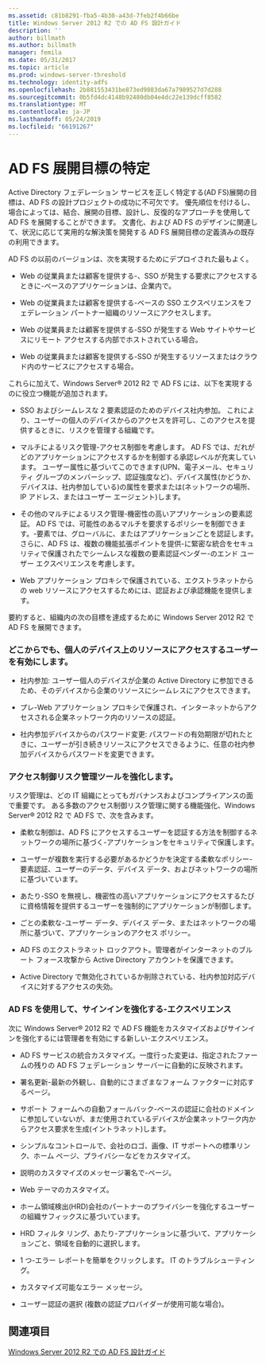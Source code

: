 ```yaml
---
ms.assetid: c81b8291-fba5-4b30-a43d-7feb2f4b66be
title: Windows Server 2012 R2 での AD FS 設計ガイド
description: ''
author: billmath
ms.author: billmath
manager: femila
ms.date: 05/31/2017
ms.topic: article
ms.prod: windows-server-threshold
ms.technology: identity-adfs
ms.openlocfilehash: 2b881553431be873ed9883da67a7989527d7d288
ms.sourcegitcommit: 0b5fd4dc4148b92480db04e4dc22e139dcff8582
ms.translationtype: MT
ms.contentlocale: ja-JP
ms.lasthandoff: 05/24/2019
ms.locfileid: "66191267"
---
```

# <a name="identify-your-ad-fs-deployment-goals"></a>AD FS 展開目標の特定

Active Directory フェデレーション サービスを正しく特定する\(AD FS\)展開の目標は、AD FS の設計プロジェクトの成功に不可欠です。 優先順位を付けるし、場合によっては、結合、展開の目標、設計し、反復的なアプローチを使用して AD FS を展開することができます。 文書化、および AD FS のデザインに関連して、状況に応じて実用的な解決策を開発する AD FS 展開目標の定義済みの既存の利用できます。  
  
AD FS の以前のバージョンは、次を実現するためにデプロイされた最もよく。  
  
-   Web の従業員または顧客を提供する\-、SSO が発生する要求にアクセスするときに\-ベースのアプリケーションは、企業内で。  
  
-   Web の従業員または顧客を提供する\-ベースの SSO エクスペリエンスをフェデレーション パートナー組織のリソースにアクセスします。  
  
-   Web の従業員または顧客を提供する\-SSO が発生する Web サイトやサービスにリモート アクセスする内部でホストされている場合。  
  
-   Web の従業員または顧客を提供する\-SSO が発生するリソースまたはクラウド内のサービスにアクセスする場合。  
  
これらに加えて、Windows Server® 2012 R2 で AD FS には、以下を実現するのに役立つ機能が追加されます。  
  
-   SSO およびシームレスな 2 要素認証のためのデバイス社内参加。 これにより、ユーザーの個人のデバイスからのアクセスを許可し、このアクセスを提供するときに、リスクを管理する組織です。  
  
-   マルチによるリスク管理\-アクセス制御を考慮します。 AD FS では、だれがどのアプリケーションにアクセスするかを制御する承認レベルが充実しています。 ユーザー属性に基づいてこのできます\(UPN、電子メール、セキュリティ グループのメンバーシップ、認証強度など\)、デバイス属性\(かどうか、デバイスは、社内参加している\)の属性を要求または\(ネットワークの場所、IP アドレス、またはユーザー エージェント\)します。  
  
-   その他のマルチによるリスク管理\-機密性の高いアプリケーションの要素認証。 AD FS では、可能性のあるマルチを要求するポリシーを制御できます。\-要素では、グローバルに、またはアプリケーションごとを認証します。 さらに、AD FS は、複数の機能拡張ポイントを提供\-に緊密な統合をセキュリティで保護されたでシームレスな複数の要素認証ベンダー\-のエンド ユーザー エクスペリエンスを考慮します。  
  
-   Web アプリケーション プロキシで保護されている、エクストラネットからの web リソースにアクセスするためには、認証および承認機能を提供します。  
  
要約すると、組織内の次の目標を達成するために Windows Server 2012 R2 で AD FS を展開できます。  
  
### <a name="enable-your-users-to-access-resources-on-their-personal-devices-from-anywhere"></a>どこからでも、個人のデバイス上のリソースにアクセスするユーザーを有効にします。  
  
-   社内参加: ユーザー個人のデバイスが企業の Active Directory に参加できるため、そのデバイスから企業のリソースにシームレスにアクセスできます。  
  
-   プレ\-Web アプリケーション プロキシで保護され、インターネットからアクセスされる企業ネットワーク内のリソースの認証。  
  
-   社内参加デバイスからのパスワード変更: パスワードの有効期限が切れたときに、ユーザーが引き続きリソースにアクセスできるように、任意の社内参加デバイスからパスワードを変更できます。  
  
### <a name="enhance-your-access-control-risk-management-tools"></a>アクセス制御リスク管理ツールを強化します。  
リスク管理は、どの IT 組織にとってもガバナンスおよびコンプライアンスの面で重要です。 ある多数のアクセス制御リスク管理に関する機能強化、Windows Server® 2012 R2 で AD FS で、次を含みます。  
  
-   柔軟な制御は、AD FS にアクセスするユーザーを認証する方法を制御するネットワークの場所に基づく\-アプリケーションをセキュリティで保護します。  
  
-   ユーザーが複数を実行する必要があるかどうかを決定する柔軟なポリシー\-要素認証、ユーザーのデータ、デバイス データ、およびネットワークの場所に基づいています。  
  
-   あたり\-SSO を無視し、機密性の高いアプリケーションにアクセスするたびに資格情報を提供するユーザーを強制的にアプリケーションが制御します。  
  
-   ごとの柔軟な\-ユーザー データ、デバイス データ、またはネットワークの場所に基づいて、アプリケーションのアクセス ポリシー。  
  
-   AD FS のエクストラネット ロックアウト。管理者がインターネットのブルート フォース攻撃から Active Directory アカウントを保護できます。  
  
-   Active Directory で無効化されているか削除されている、社内参加対応デバイスに対するアクセスの失効。  
  
### <a name="use-ad-fs-to-enhance-the-sign-in-experience"></a>AD FS を使用して、サインインを強化する\-エクスペリエンス  
次に Windows Server® 2012 R2 で AD FS 機能をカスタマイズおよびサインインを強化するには管理者を有効にする新しい\-エクスペリエンス。  
  
-   AD FS サービスの統合カスタマイズ。一度行った変更は、指定されたファームの残りの AD FS フェデレーション サーバーに自動的に反映されます。  
  
-   署名更新\-最新の外観し、自動的にさまざまなフォーム ファクターに対応するページ。  
  
-   サポート フォームへの自動フォールバック\-ベースの認証に会社のドメインに参加していないが、まだ使用されているデバイスが企業ネットワーク内からアクセス要求を生成\(イントラネット\)します。  
  
-   シンプルなコントロールで、会社のロゴ、画像、IT サポートへの標準リンク、ホーム ページ、プライバシーなどをカスタマイズ。  
  
-   説明のカスタマイズのメッセージ署名で\-ページ。  
  
-   Web テーマのカスタマイズ。  
  
-   ホーム領域検出\(HRD\)会社のパートナーのプライバシーを強化するユーザーの組織サフィックスに基づいています。  
  
-   HRD フィルタ リング、あたり\-アプリケーションに基づいて、アプリケーションごと、領域を自動的に選択します。  
  
-   1 つ\-エラー レポートを簡単をクリックします。 IT のトラブルシューティング。  
  
-   カスタマイズ可能なエラー メッセージ。  
  
-   ユーザー認証の選択 (複数の認証プロバイダーが使用可能な場合)。  
  
## <a name="see-also"></a>関連項目  
[Windows Server 2012 R2 での AD FS 設計ガイド](../../ad-fs/design/AD-FS-Design-Guide-in-Windows-Server-2012-R2.md)  
  


